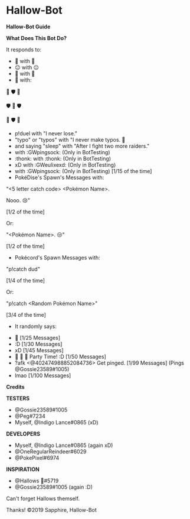 # Hallow-Bot
**Hallow-Bot Guide**

__What Does This Bot Do?__

It responds to:
- 👀 with 👀
- 😐 with 😐
- 🎉 with 🎉
- 🔫 with:

🚫 🛡 🚫

🛡 🐁 🛡

🚫 🛡 🚫
- p!duel with "I never lose."
- "typo" or "typos" with "I never make typos. 😤
- <Pinging the Bot> and saying "sleep" with "After I fight two more raiders."
- <Pinging the Bot> with :GWpingsock: (Only in BotTesting)
- :thonk: with :thonk: (Only in BotTesting)
- xD with :GWeulixexd: (Only in BotTesting)
- <Pinging The Actual Hallows> with :GWpingsock: (Only in BotTesting) [1/15 of the time]
- PokéDise's Spawn's Messages with:
 
"<5 letter catch code> <Pokémon Name>.

 Nooo. 😢"
 
[1/2 of the time]

Or:

"<Pokémon Name>. 😒"

[1/2 of the time]

- Pokécord's Spawn Messages with:

"p!catch dud"

[1/4 of the time]

Or:

"p!catch <Random Pokémon Name>"

[3/4 of the time]

* It randomly says:

- 👀 [1/25 Messages]
- :D [1/30 Messages]
- xD [1/45 Messages]
- 🍾 🐁 🍹 Party Time! :D [1/50 Messages]
- ?afk <@402474988852084736> Get pinged. [1/99 Messages] (Pings @Gossie23589#1005)
- lmao [1/100 Messages]

__**Credits**__

**TESTERS**
- @Gossie23589#1005
- @Peg#7234 
- Myself, @Indigo Lance#0865 (xD)

**DEVELOPERS**
- Myself, @Indigo Lance#0865 (again xD)
- @OneRegularReindeer#6029 
- @PokePixel#6974 

**INSPIRATION**
- @Hallows 🎵#5719 
- @Gossie23589#1005 (again :D)

Can't forget Hallows themself.

Thanks! ©2019 Sapphire, Hallow-Bot
